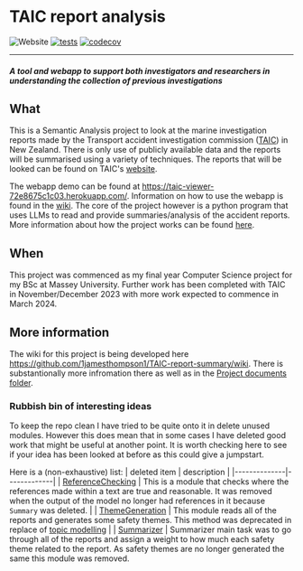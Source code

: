 ﻿# TAIC report analysis

![Website](https://img.shields.io/website?url=https://taic-document-searcher-cfdkgxgnc3bxgbeg.australiaeast-01.azurewebsites.net/login&up_message=live&down_message=not%20available&label=webapp%20demo&link=https://taic-document-searcher-cfdkgxgnc3bxgbeg.australiaeast-01.azurewebsites.net/)
[![tests](https://github.com/1jamesthompson1/TAIC-report-summary/actions/workflows/ci.yml/badge.svg)](https://github.com/1jamesthompson1/TAIC-report-summary/actions/workflows/ci.yml)
[![codecov](https://codecov.io/gh/1jamesthompson1/TAIC-report-summary/graph/badge.svg?token=3IMJCA4B49)](https://codecov.io/gh/1jamesthompson1/TAIC-report-summary)


***

#### _A tool and webapp to support both investigators and researchers in understanding the collection of previous investigations_

## What

This is a Semantic Analysis project to look at the marine investigation reports made by the Transport accident investigation commission ([TAIC](https://www.taic.org.nz/)) in New Zealand.
There is only use of publicly available data and the reports will be summarised using a variety of techniques. The reports that will be looked can be found on TAIC's [website](https://www.taic.org.nz/inquiries?order=field_publication_date_value&sort=desc&keyword=&date_filter%5Bmin%5D%5Bdate%5D=&date_filter%5Bmax%5D%5Bdate%5D=&publication_date%5Bmin%5D%5Bdate%5D=&publication_date%5Bmax%5D%5Bdate%5D=&status%5B0%5D=12).

The webapp demo can be found at https://taic-viewer-72e8675c1c03.herokuapp.com/. Information on how to use the webapp is found in the [wiki](https://github.com/1jamesthompson1/TAIC-report-summary/wiki/How-you-can-use-this-program#webapp-user-instructions). The core of the project however is a python program that uses LLMs to read and provide summaries/analysis of the accident reports. More information about how the project works can be found [here](https://github.com/1jamesthompson1/TAIC-report-summary/wiki/How-this-project-works).

## When

This project was commenced as my final year Computer Science project for my BSc at Massey University. Further work has been completed with TAIC in November/December 2023 with more work expected to commence in March 2024.

## More information

The wiki for this project is being developed here https://github.com/1jamesthompson1/TAIC-report-summary/wiki. There is substantionally more infromation there as well as in the [Project documents folder](https://github.com/1jamesthompson1/TAIC-report-summary/tree/f5742e344ad97b8b97b7e9dc96788e092a637233/Project%20documents).

### Rubbish bin of interesting ideas

To keep the repo clean I have tried to be quite onto it in delete unused modules. However this does mean that in some cases I have deleted good work that might be useful at another point. It is worth checking here to see if your idea has been looked at before as this could give a jumpstart.

Here is a (non-exhaustive) list:
| deleted item | description |
|--------------|-------------|
| [ReferenceChecking](https://github.com/1jamesthompson1/TAIC-report-summary/blob/bdd9445670c3a1ec659cad02b4eb91e200ff10cb/engine/Extract_Analyze/ReferenceChecking.py) | This is a module that checks where the references made within a text are true and reasonable. It was removed when the output of the model no longer had references in it because `Summary` was deleted. |
| [ThemeGeneration](https://github.com/1jamesthompson1/TAIC-report-summary/blob/bdd9445670c3a1ec659cad02b4eb91e200ff10cb/engine/Extract_Analyze/ThemeGenerator.py) | This module reads all of the reports and generates some safety themes. This method was deprecated in replace of [topic modelling](https://github.com/1jamesthompson1/TAIC-report-summary/issues/144) |
| [Summarizer](https://github.com/1jamesthompson1/TAIC-report-summary/blob/bdd9445670c3a1ec659cad02b4eb91e200ff10cb/engine/Extract_Analyze/Summarizer.py) | Summarizer main task was to go through all of the reports and assign a weight to how much each safety theme related to the report. As safety themes are no longer generated the same this module was removed.
